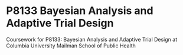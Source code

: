 # P8133 Bayesian Analysis and Adaptive Trial Design
Coursework for P8133: Bayesian Analysis and Adaptive Trial Design at Columbia University Mailman School of Public Health
